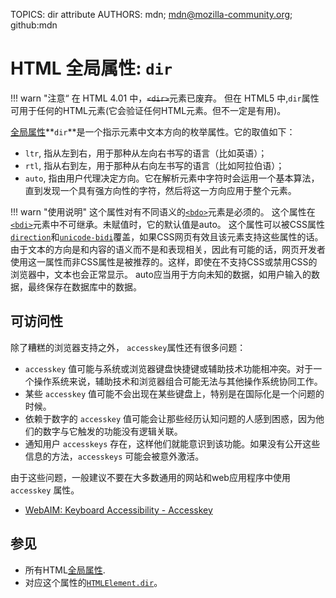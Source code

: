 TOPICS: dir attribute
AUTHORS: mdn; mdn@mozilla-community.org; github:mdn

# HTML 全局属性: `dir`

!!! warn "注意“
    在 HTML 4.01 中，~~`<dir>`~~元素已废弃。 但在 HTML5 中,`dir`属性可用于任何的HTML元素(它会验证任何HTML元素。但不一定是有用)。

[全局属性](/zh-hans/webfrontend/HTML_Global_Attributes)**`dir`**是一个指示元素中文本方向的枚举属性。它的取值如下：

- `ltr`, 指从左到右，用于那种从左向右书写的语言（比如英语）；
- `rtl`, 指从右到左，用于那种从右向左书写的语言（比如阿拉伯语）；
- `auto`, 指由用户代理决定方向。它在解析元素中字符时会运用一个基本算法，直到发现一个具有强方向性的字符，然后将这一方向应用于整个元素。

!!! warn "使用说明"
    这个属性对有不同语义的[`<bdo>`](/zh-hans/webfrontend/<bdo>)元素是必须的。
    这个属性在[`<bdi>`](/zh-hans/webfrontend/<bdi>)元素中不可继承。未赋值时，它的默认值是auto。
    这个属性可以被CSS属性[`direction`](/zh-hans/webfrontend/direction)和[`unicode-bidi`](/zh-hans/webfrontend/unicode-bidi)覆盖，如果CSS网页有效且该元素支持这些属性的话。
    由于文本的方向是和内容的语义而不是和表现相关，因此有可能的话，网页开发者使用这一属性而非CSS属性是被推荐的。这样，即使在不支持CSS或禁用CSS的浏览器中，文本也会正常显示。
    auto应当用于方向未知的数据，如用户输入的数据，最终保存在数据库中的数据。

## 可访问性

除了糟糕的浏览器支持之外， `accesskey`属性还有很多问题：

- `accesskey` 值可能与系统或浏览器键盘快捷键或辅助技术功能相冲突。对于一个操作系统来说，辅助技术和浏览器组合可能无法与其他操作系统协同工作。
- 某些 `accesskey` 值可能不会出现在某些键盘上，特别是在国际化是一个问题的时候。
- 依赖于数字的 `accesskey` 值可能会让那些经历认知问题的人感到困惑，因为他们的数字与它触发的功能没有逻辑关联。
- 通知用户 `accesskeys` 存在，这样他们就能意识到该功能。如果没有公开这些信息的方法，`accesskeys` 可能会被意外激活。

由于这些问题，一般建议不要在大多数通用的网站和web应用程序中使用 `accesskey` 属性。

- [WebAIM: Keyboard Accessibility - Accesskey](https://webaim.org/techniques/keyboard/accesskey#spec)

## 参见

- 所有HTML[全局属性](/zh-hans/webfrontend/HTML_Global_Attributes).
- 对应这个属性的[`HTMLElement.dir`](/zh-hans/webfrontend/HTMLElement.dir)。
